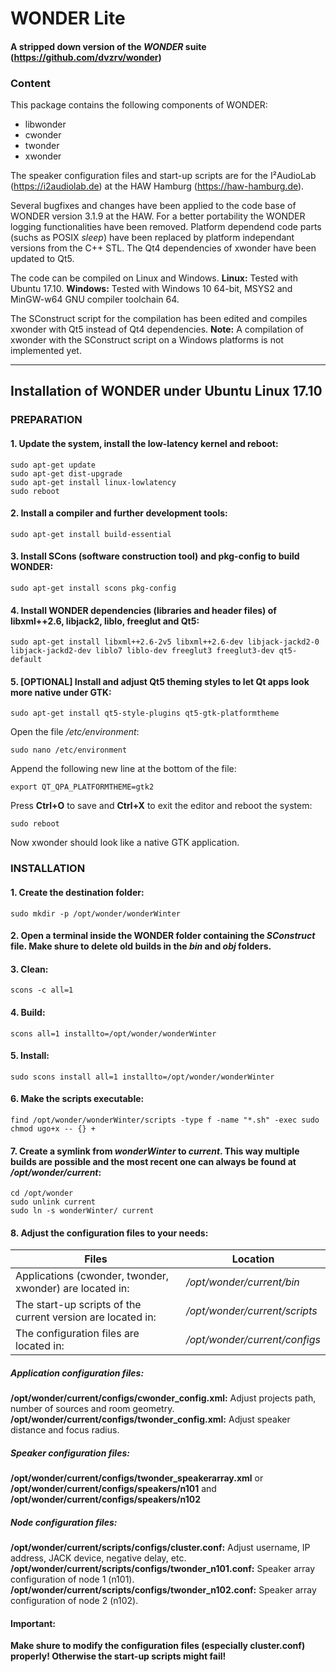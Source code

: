 # **WONDER Lite**
#### A stripped down version of the *WONDER* suite (https://github.com/dvzrv/wonder)

### Content
This package contains the following components of WONDER:
- libwonder
- cwonder
- twonder
- xwonder

The speaker configuration files and start-up scripts are for the I²AudioLab (https://i2audiolab.de) at the HAW Hamburg (https://haw-hamburg.de).

Several bugfixes and changes have been applied to the code base of WONDER version 3.1.9 at the HAW.
For a better portability the WONDER logging functionalities have been removed.
Platform dependend code parts (suchs as POSIX *sleep*) have been replaced by platform independant versions from the C++ STL.
The Qt4 dependencies of xwonder have been updated to Qt5.

The code can be compiled on Linux and Windows.
**Linux:** Tested with Ubuntu 17.10.
**Windows:** Tested with Windows 10 64-bit, MSYS2 and MinGW-w64 GNU compiler toolchain 64.

The SConstruct script for the compilation has been edited and compiles xwonder with Qt5 instead of Qt4 dependencies.
**Note:** A compilation of xwonder with the SConstruct script on a Windows platforms is not implemented yet.

---

## Installation of WONDER under Ubuntu Linux 17.10
### PREPARATION
#### 1. Update the system, install the low-latency kernel and reboot:
```
sudo apt-get update
sudo apt-get dist-upgrade
sudo apt-get install linux-lowlatency
sudo reboot
```

#### 2. Install a compiler and further development tools:
```
sudo apt-get install build-essential
```

#### 3. Install SCons (software construction tool) and pkg-config to build WONDER:
```
sudo apt-get install scons pkg-config
```

#### 4. Install WONDER dependencies (libraries and header files) of libxml++2.6, libjack2, liblo, freeglut and Qt5:
```
sudo apt-get install libxml++2.6-2v5 libxml++2.6-dev libjack-jackd2-0 libjack-jackd2-dev liblo7 liblo-dev freeglut3 freeglut3-dev qt5-default
```

#### 5. [OPTIONAL] Install and adjust Qt5 theming styles to let Qt apps look more native under GTK:
```
sudo apt-get install qt5-style-plugins qt5-gtk-platformtheme
```

Open the file */etc/environment*:
```
sudo nano /etc/environment
```

Append the following new line at the bottom of the file:
```
export QT_QPA_PLATFORMTHEME=gtk2
```

Press **Ctrl+O** to save and **Ctrl+X** to exit the editor and reboot the system:
```
sudo reboot
```

Now xwonder should look like a native GTK application.


### INSTALLATION

#### 1. Create the destination folder:
```
sudo mkdir -p /opt/wonder/wonderWinter
```

#### 2. Open a terminal inside the WONDER folder containing the ***SConstruct*** file. Make shure to delete old builds in the ***bin*** and ***obj*** folders.

#### 3. Clean:
```
scons -c all=1
```

#### 4. Build:
```
scons all=1 installto=/opt/wonder/wonderWinter
```

#### 5. Install:
```
sudo scons install all=1 installto=/opt/wonder/wonderWinter
```

#### 6. Make the scripts executable:
```
find /opt/wonder/wonderWinter/scripts -type f -name "*.sh" -exec sudo chmod ugo+x -- {} +
```


#### 7. Create a symlink from *wonderWinter* to *current*. This way multiple builds are possible and the most recent one can always be found at */opt/wonder/current*:
```
cd /opt/wonder
sudo unlink current
sudo ln -s wonderWinter/ current
```

#### 8. Adjust the configuration files to your needs:
|Files|Location|
|---    |---    |
|Applications (cwonder, twonder, xwonder) are located in:|*/opt/wonder/current/bin*|
|The start-up scripts of the current version are located in:|*/opt/wonder/current/scripts*|
|The configuration files are located in:|*/opt/wonder/current/configs*|

##### Application configuration files:
**/opt/wonder/current/configs/cwonder_config.xml:** Adjust projects path, number of sources and room geometry.
**/opt/wonder/current/configs/twonder_config.xml:** Adjust speaker distance and focus radius.

##### Speaker configuration files:
**/opt/wonder/current/configs/twonder_speakerarray.xml**
or
**/opt/wonder/current/configs/speakers/n101** and **/opt/wonder/current/configs/speakers/n102**

##### Node configuration files:
**/opt/wonder/current/scripts/configs/cluster.conf:** Adjust username, IP address, JACK device, negative delay, etc.
**/opt/wonder/current/scripts/configs/twonder_n101.conf:** Speaker array configuration of node 1 (n101).
**/opt/wonder/current/scripts/configs/twonder_n102.conf:** Speaker array configuration of node 2 (n102).

#### Important:
**Make shure to modify the configuration files (especially cluster.conf) properly! Otherwise the start-up scripts might fail!**
